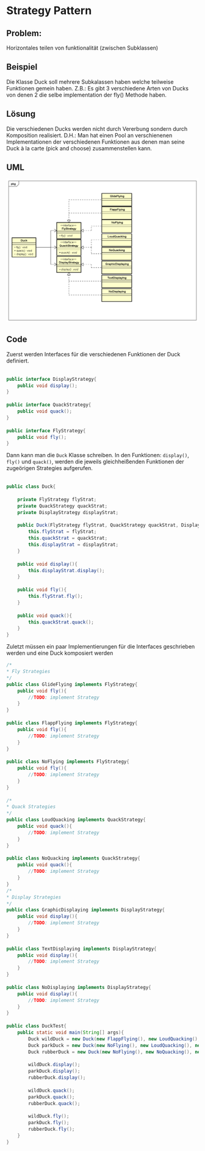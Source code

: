 # Strategy Pattern

## Problem:

Horizontales teilen von funktionalität (zwischen Subklassen)

## Beispiel

Die Klasse Duck soll mehrere Subkalassen haben welche teilweise Funktionen gemein haben.
Z.B.: Es gibt 3 verschiedene Arten von Ducks von denen 2 die selbe implementation der fly() Methode haben.

## Lösung

Die verschiedenen Ducks werden nicht durch Vererbung sondern durch Komposition realisiert. D.H.: Man hat einen Pool an verschienenen Implementationen der verschiedenen Funktionen aus denen man seine Duck à la carte (pick and choose) zusammenstellen kann.

## UML
![Strategy UML-Diagramm](StrategyUML.png "Strategy")

## Code
Zuerst werden Interfaces für die verschiedenen Funktionen der Duck definiert.

```java

public interface DisplayStrategy{
	public void display();
}

public interface QuackStrategy{
	public void quack();
}

public interface FlyStrategy{
	public void fly();
}

```

Dann kann man die `Duck` Klasse schreiben. In den Funktionen: `display()`, `fly()` und `quack()`, werden die jeweils gleichheißenden Funktionen der zugeörigen Strategies aufgerufen.

```java

public class Duck{
	
	private FlyStrategy flyStrat;
	private QuackStrategy quackStrat;
	private DisplayStrategy displayStrat;

	public Duck(FlyStrategy flyStrat, QuackStrategy quackStrat, DisplayStrategy displayStrat){
		this.flyStrat = flyStrat;
		this.quackStrat = quackStrat;
		this.displayStrat = displayStrat;
	}

	public void display(){
		this.displayStrat.display();
	}

	public void fly(){
		this.flyStrat.fly();
	}

	public void quack(){
		this.quackStrat.quack();
	}
}
```

Zuletzt müssen ein paar Implementierungen für die Interfaces geschrieben werden und eine Duck komposiert werden

```java
/*
* Fly Strategies
*/
public class GlideFlying implements FlyStrategy{
	public void fly(){
		//TODO: implement Strategy
	}
}

public class FlappFlying implements FlyStrategy{
	public void fly(){
		//TODO: implement Strategy
	}
}

public class NoFlying implements FlyStrategy{
	public void fly(){
		//TODO: implement Strategy
	}
}

/*
* Quack Strategies
*/
public class LoudQuacking implements QuackStrategy{
	public void quack(){
		//TODO: implement Strategy
	}
}

public class NoQuacking implements QuackStrategy{
	public void quack(){
		//TODO: implement Strategy
	}
}
/*
* Display Strategies
*/
public class GraphicDisplaying implements DisplayStrategy{
	public void display(){
		//TODO: implement Strategy
	}
}

public class TextDisplaying implements DisplayStrategy{
	public void display(){
		//TODO: implement Strategy
	}
}

public class NoDisplaying implements DisplayStrategy{
	public void display(){
		//TODO: implement Strategy
	}
}

public class DuckTest{
	public static void main(String[] args){
		Duck wildDuck = new Duck(new FlappFlying(), new LoudQuacking(), new GraphicDisplaying());
		Duck parkDuck = new Duck(new NoFlying(), new LoudQuacking(), new GraphicDisplaying());
		Duck rubberDuck = new Duck(new NoFlying(), new NoQuacking(), new GraphicDisplaying());

		wildDuck.display();
		parkDuck.display();
		rubberDuck.display();

		wildDuck.quack();
		parkDuck.quack();
		rubberDuck.quack();

		wildDuck.fly();
		parkDuck.fly();
		rubberDuck.fly();
	}
}
```
